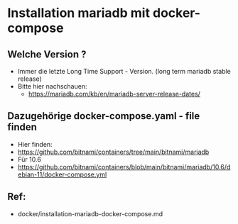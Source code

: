 # Installation mariadb mit docker-compose 

## Welche Version ? 

  * Immer die letzte Long Time Support - Version. (long term mariadb stable release)
  * Bitte hier nachschauen: 
    * https://mariadb.com/kb/en/mariadb-server-release-dates/

## Dazugehörige docker-compose.yaml - file finden 

  * Hier finden: 
  * https://github.com/bitnami/containers/tree/main/bitnami/mariadb
  * Für 10.6
  * https://github.com/bitnami/containers/blob/main/bitnami/mariadb/10.6/debian-11/docker-compose.yml

## Ref:

  * docker/installation-mariadb-docker-compose.md
  
